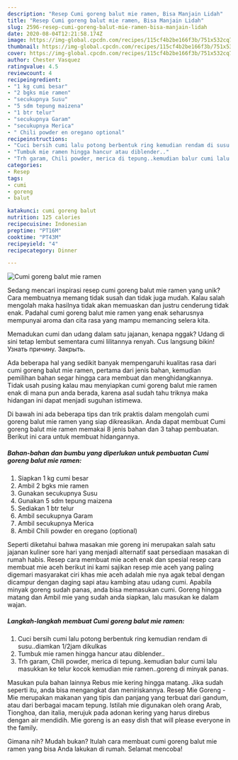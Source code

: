 ```yaml
---
description: "Resep Cumi goreng balut mie ramen, Bisa Manjain Lidah"
title: "Resep Cumi goreng balut mie ramen, Bisa Manjain Lidah"
slug: 2596-resep-cumi-goreng-balut-mie-ramen-bisa-manjain-lidah
date: 2020-08-04T12:21:58.174Z
image: https://img-global.cpcdn.com/recipes/115cf4b2be166f3b/751x532cq70/cumi-goreng-balut-mie-ramen-foto-resep-utama.jpg
thumbnail: https://img-global.cpcdn.com/recipes/115cf4b2be166f3b/751x532cq70/cumi-goreng-balut-mie-ramen-foto-resep-utama.jpg
cover: https://img-global.cpcdn.com/recipes/115cf4b2be166f3b/751x532cq70/cumi-goreng-balut-mie-ramen-foto-resep-utama.jpg
author: Chester Vasquez
ratingvalue: 4.5
reviewcount: 4
recipeingredient:
- "1 kg cumi besar"
- "2 bgks mie ramen"
- "secukupnya Susu"
- "5 sdm tepung maizena"
- "1 btr telur"
- "secukupnya Garam"
- "secukupnya Merica"
- " Chili powder en oregano optional"
recipeinstructions:
- "Cuci bersih cumi lalu potong berbentuk ring kemudian rendam di susu..diamkan 1/2jam dikulkas"
- "Tumbuk mie ramen hingga hancur atau diblender.."
- "Trh garam, Chili powder, merica di tepung..kemudian balur cumi lalu masukkan ke telur kocok kemudian mie ramen..goreng di minyak panas."
categories:
- Resep
tags:
- cumi
- goreng
- balut

katakunci: cumi goreng balut 
nutrition: 125 calories
recipecuisine: Indonesian
preptime: "PT16M"
cooktime: "PT43M"
recipeyield: "4"
recipecategory: Dinner

---
```



![Cumi goreng balut mie ramen](https://img-global.cpcdn.com/recipes/115cf4b2be166f3b/751x532cq70/cumi-goreng-balut-mie-ramen-foto-resep-utama.jpg)

Sedang mencari inspirasi resep cumi goreng balut mie ramen yang unik? Cara membuatnya memang tidak susah dan tidak juga mudah. Kalau salah mengolah maka hasilnya tidak akan memuaskan dan justru cenderung tidak enak. Padahal cumi goreng balut mie ramen yang enak seharusnya mempunyai aroma dan cita rasa yang mampu memancing selera kita.

Memadukan cumi dan udang dalam satu jajanan, kenapa nggak? Udang di sini tetap lembut sementara cumi lilitannya renyah. Cus langsung bikin! Узнать причину. Закрыть.

Ada beberapa hal yang sedikit banyak mempengaruhi kualitas rasa dari cumi goreng balut mie ramen, pertama dari jenis bahan, kemudian pemilihan bahan segar hingga cara membuat dan menghidangkannya. Tidak usah pusing kalau mau menyiapkan cumi goreng balut mie ramen enak di mana pun anda berada, karena asal sudah tahu triknya maka hidangan ini dapat menjadi suguhan istimewa.


Di bawah ini ada beberapa tips dan trik praktis dalam mengolah cumi goreng balut mie ramen yang siap dikreasikan. Anda dapat membuat Cumi goreng balut mie ramen memakai 8 jenis bahan dan 3 tahap pembuatan. Berikut ini cara untuk membuat hidangannya.

<!--inarticleads1-->

##### Bahan-bahan dan bumbu yang diperlukan untuk pembuatan Cumi goreng balut mie ramen:

1. Siapkan 1 kg cumi besar
1. Ambil 2 bgks mie ramen
1. Gunakan secukupnya Susu
1. Gunakan 5 sdm tepung maizena
1. Sediakan 1 btr telur
1. Ambil secukupnya Garam
1. Ambil secukupnya Merica
1. Ambil  Chili powder en oregano (optional)


Seperti diketahui bahwa masakan mie goreng ini merupakan salah satu jajanan kuliner sore hari yang menjadi alternatif saat persediaan masakan di rumah habis. Resep cara membuat mie aceh enak dan spesial resep cara membuat mie aceh berikut ini kami sajikan resep mie aceh yang paling digemari masyarakat ciri khas mie aceh adalah mie nya agak tebal dengan dicampur dengan daging sapi atau kambing atau udang cumi. Apabila minyak goreng sudah panas, anda bisa memasukan cumi. Goreng hingga matang dan Ambil mie yang sudah anda siapkan, lalu masukan ke dalam wajan. 

<!--inarticleads2-->

##### Langkah-langkah membuat Cumi goreng balut mie ramen:

1. Cuci bersih cumi lalu potong berbentuk ring kemudian rendam di susu..diamkan 1/2jam dikulkas
1. Tumbuk mie ramen hingga hancur atau diblender..
1. Trh garam, Chili powder, merica di tepung..kemudian balur cumi lalu masukkan ke telur kocok kemudian mie ramen..goreng di minyak panas.


Masukan pula bahan lainnya Rebus mie kering hingga matang. Jika sudah seperti itu, anda bisa mengangkat dan meniriskannya. Resep Mie Goreng - Mie merupakan makanan yang tipis dan panjang yang terbuat dari gandum, atau dari berbagai macam tepung. Istilah mie digunakan oleh orang Arab, Tionghoa, dan italia, merujuk pada adonan kering yang harus direbus dengan air mendidih. Mie goreng is an easy dish that will please everyone in the family. 

Gimana nih? Mudah bukan? Itulah cara membuat cumi goreng balut mie ramen yang bisa Anda lakukan di rumah. Selamat mencoba!
